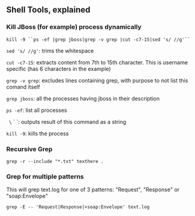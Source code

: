 ## Shell Tools, explained

### Kill JBoss (for example) process dynamically

`kill -9 ``ps -ef |grep jboss|grep -v grep |cut -c7-15|sed 's/ //g'`` `

`sed 's/ //g'`: trims the whitespace

`cut -c7-15`: extracts content from 7th to 15th character. This is username specific (has 6 characters in the example)

`grep -v grep`: excludes lines containing grep, with purpose to not list this comand itself

`grep jboss`: all the processes having jboss in their description

`ps -ef`: list all processes

` \`  \` `: outputs result of this command as a string

`kill -9`: kills the process

### Recursive Grep

`grep -r --include "*.txt" texthere .`

### Grep for multiple patterns

This will grep text.log for one of 3 patterns: "Request", "Response" or "soap:Envelope"

`grep -E -- 'Request|Response|<soap:Envelope' text.log`
